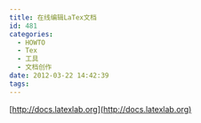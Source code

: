 ```yaml
---
title: 在线编辑LaTex文档
id: 481
categories:
  - HOWTO
  - Tex
  - 工具
  - 文档创作
date: 2012-03-22 14:42:39
tags:
---
```


[http://docs.latexlab.org](http://docs.latexlab.org)